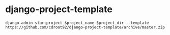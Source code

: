 # django-project-template

```
django-admin startproject $project_name $project_dir --template https://github.com/cdroot92/django-project-template/archive/master.zip
```
